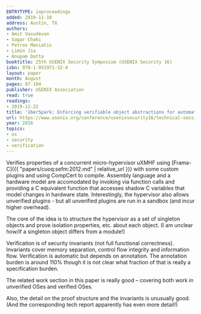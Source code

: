 ```yaml
---
ENTRYTYPE: inproceedings
added: 2019-11-10
address: Austin, TX
authors:
- Amit Vasudevan
- Sagar Chaki
- Petros Maniatis
- Limin Jia
- Anupam Datta
booktitle: 25th USENIX Security Symposium (USENIX Security 16)
isbn: 978-1-931971-32-4
layout: paper
month: August
pages: 87-104
publisher: USENIX Association
read: true
readings:
- 2019-11-22
title: 'überSpark: Enforcing verifiable object abstractions for automated compositional security analysis of a hypervisor'
url: https://www.usenix.org/conference/usenixsecurity16/technical-sessions/presentation/vasudevan
year: 2016
topics:
- os
- security
- verification
---
```


Verifies properties of a concurrent micro-hypervisor uXMHF using [Frama-C]({{ "papers/cuoq:sefm:2012.md" | relative_url }}) with some custom plugins and using CompCert to compile.
Assembly language and a hardware model are accomodated by invoking via function calls and providing a C equivalent function that accesses shadow C variables that model changes in hardware state.
Interestingly, the hypervisor also allows unverified plugins - but all unverified plugins are run in a sandbox (and incur higher overhead).

The core of the idea is to structure the hypervisor as a set of singleton objects
and prove isolation properties, etc. about each object.
(I am unclear how/if a singleton object differs from a module!)

Verification is of security invariants (not full functional correctness).
Invariants cover memory separation, control flow integrity and information flow.
Verification is automatic but depends on annotation.
The annotation burden is around 110% though it is not clear what fraction of that is really a specification burden.

The related work section in this paper is really good – covering both work in unverified OSes and verified OSes.

Also, the detail on the proof structure and the invariants is unusually good.
(And the corresponding tech report apparently has even more detail!)


